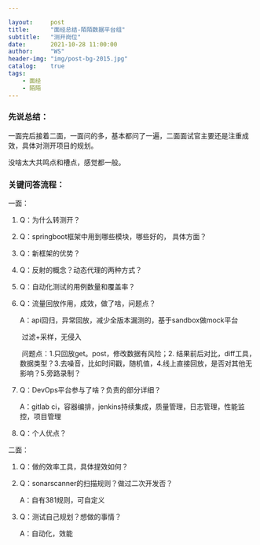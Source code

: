 ```yaml
---

layout:     post
title:      "面经总结-陌陌数据平台组"
subtitle:   "测开岗位"
date:       2021-10-28 11:00:00
author:     "WS"
header-img: "img/post-bg-2015.jpg"
catalog:    true
tags:
    - 面经
    - 陌陌
---
```


###  先说总结：

  一面完后接着二面，一面问的多，基本都问了一遍，二面面试官主要还是注重成效，具体对测开项目的规划。

  没啥太大共鸣点和槽点，感觉都一般。

### 关键问答流程：

一面：

1. Q：为什么转测开？

2. Q：springboot框架中用到哪些模块，哪些好的， 具体方面？

3. Q：新框架的优势？

4. Q：反射的概念？动态代理的两种方式？

5. Q：自动化测试的用例数量和覆盖率？

6. Q：流量回放作用，成效，做了啥，问题点？

   A：api回归，异常回放，减少全版本漏测的，基于sandbox做mock平台

   ​      过滤+采样，无侵入

   ​      问题点：1.只回放get。post，修改数据有风险；2. 结果前后对比，diff工具，数据类型？3.去噪音，比如时间戳，随机值，4.线上直接回放，是否对其他无影响？5.旁路录制？

7. Q：DevOps平台参与了啥？负责的部分详细？

   A：gitlab ci，容器编排，jenkins持续集成，质量管理，日志管理，性能监控，项目管理

8. Q：个人优点？

二面：

1. Q：做的效率工具，具体提效如何？

2. Q：sonarscanner的扫描规则？做过二次开发否？

   A：自有381规则，可自定义

3. Q：测试自己规划？想做的事情？

   A：自动化，效能

